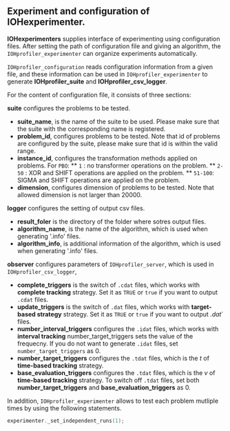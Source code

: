 ## Experiment and configuration of IOHexperimenter.

__IOHexperimenters__ supplies interface of experimenting using configuration files. After setting the path of configuration file and giving an algorithm, the `IOHprofiler_experimenter` can organize experiments automatically.

`IOHprofiler_configuration` reads configuration information from a given file, and these information can be used in `IOHprofiler_experimenter` to generate __IOHprofiler_suite__ and __IOHprofiler_csv_logger__.

For the content of configuration file, it consists of three sections:

__suite__ configures the problems to be tested.
* __suite_name__, is the name of the suite to be used. Please make sure that the suite with the corresponding name is registered.
* __problem_id__, configures problems to be tested. Note that id of problems are configured by the suite, please make sure that id is within the valid range.
* __instance_id__, configures the transformation methods applied on problems. 
	For `PBO`:
	** `1` : no transformer operations on the problem.
	** `2-50` :  XOR and SHIFT operations are applied on the problem.
	** `51-100`: SIGMA and SHIFT operations are applied on the problem.
* __dimension__, configures dimension of problems to be tested. Note that allowed dimension is not larger than 20000.

__logger__ configures the setting of output csv files.
* __result_foler__ is the directory of the folder where sotres output files.
* __algorithm_name__, is the name of the algorithm, which is used when generating '.info' files.
* __algorithm_info__, is additional information of the algorithm, which is used when generating '.info' files.

__observer__ configures parameters of `IOHprofiler_server`, which is used in `IOHprofiler_csv_logger`,
* __complete_triggers__ is the switch of `.cdat` files, which works with __complete tracking__ strategy. Set it as `TRUE` or `true` if you want to output `.cdat` files.
* __update_triggers__ is the switch of `.dat` files, which works with __target-based strategy__ strategy. Set it as `TRUE` or `true` if you want to output <i>.dat</i>` files.
* __number_interval_triggers__ configures the `.idat` files, which works with __interval tracking__  number_target_triggers sets the value of the frequecny. If you do not want to generate `.idat` files, set `number_target_triggers` as 0.
* __number_target_triggers__ configures the `.tdat` files, which is the $t$ of __time-based tracking__ strategy.
* __base_evaluation_triggers__ configures the `.tdat` files, which is the $v$ of __time-based tracking__ strategy. To switch off `.tdat` files, set both __number_target_triggers__ and __base_evaluation_triggers__ as 0.

In addition, `IOHprofiler_experimenter` allows to test each problem mutliple times by using the following statements.
```cpp
experimenter._set_independent_runs(1);
```